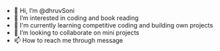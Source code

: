 - 👋 Hi, I’m @dhruvSoni
- 👀 I’m interested in coding and book reading
- 🌱 I'm currently learning competitive coding and building own projects
- 💞️ I’m looking to collaborate on mini projects
- 📫 How to reach me through message

<!---
quickcodes/quickcodes is a ✨ special ✨ repository because its `README.md` (this file) appears on your GitHub profile.
You can click the Preview link to take a look at your changes.
--->
